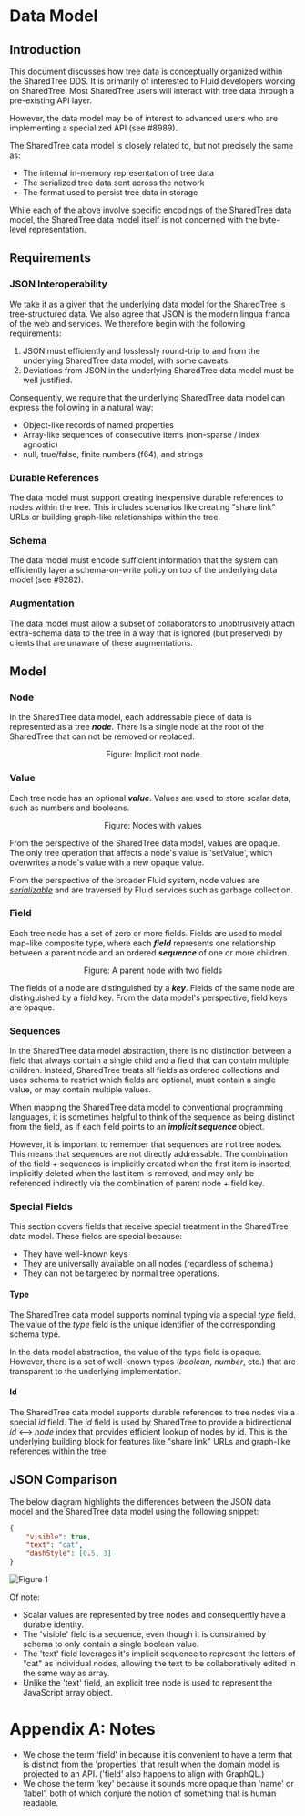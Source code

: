 # Data Model

## Introduction

This document discusses how tree data is conceptually organized within the SharedTree DDS. It is primarily of interested
to Fluid developers working on SharedTree.  Most SharedTree users will interact with tree data through a pre-existing
API layer.

However, the data model may be of interest to advanced users who are implementing a specialized API (see #8989).

The SharedTree data model is closely related to, but not precisely the same as:

- The internal in-memory representation of tree data
- The serialized tree data sent across the network
- The format used to persist tree data in storage

While each of the above involve specific encodings of the SharedTree data model, the SharedTree data model itself is not
concerned with the byte-level representation.

## Requirements

### JSON Interoperability

We take it as a given that the underlying data model for the SharedTree is tree-structured data. We also agree that JSON
is the modern lingua franca of the web and services. We therefore begin with the following requirements:

1. JSON must efficiently and losslessly round-trip to and from the underlying SharedTree data model, with some caveats.
2. Deviations from JSON in the underlying SharedTree data model must be well justified.

Consequently, we require that the underlying SharedTree data model can express the following in a natural way:

- Object-like records of named properties
- Array-like sequences of consecutive items (non-sparse / index agnostic)
- null, true/false, finite numbers (f64), and strings

### Durable References

The data model must support creating inexpensive durable references to nodes within the tree.  This includes scenarios
like creating "share link" URLs or building graph-like relationships within the tree.

### Schema

The data model must encode sufficient information that the system can efficiently layer a schema-on-write policy on top
of the underlying data model (see #9282).

### Augmentation

The data model must allow a subset of collaborators to unobtrusively attach extra-schema data to the tree in a way that
is ignored (but preserved) by clients that are unaware of these augmentations.

## Model

### Node

In the SharedTree data model, each addressable piece of data is represented as a tree ***node***.  There is a single node
at the root of the SharedTree that can not be removed or replaced.

<figure align="center">
  <img src="./img/dataModel_root.drawio.svg" alt=""/>
  <figcaption>Figure: Implicit root node</figcaption>
</figure>

### Value

Each tree node has an optional ***value***.  Values are used to store scalar data, such as numbers and booleans.

<figure align="center">
  <img src="./img/dataModel_scalar_nodes.drawio.svg" alt=""/>
  <figcaption>Figure: Nodes with values</figcaption>
</figure>

From the perspective of the SharedTree data model, values are opaque.  The only tree operation that affects a node's
value is 'setValue', which overwrites a node's value with a new opaque value.

From the perspective of the broader Fluid system, node values are [*serializable*](https://github.com/microsoft/FluidFramework/blob/main/packages/runtime/datastore-definitions/src/serializable.ts)
and are traversed by Fluid services such as garbage collection.

### Field

Each tree node has a set of zero or more fields.  Fields are used to model map-like composite type, where each  ***field***
represents one relationship between a parent node and an ordered ***sequence*** of one or more children.

<figure align="center">
  <img src="./img/dataModel_children.drawio.svg" alt=""/>
  <figcaption>Figure: A parent node with two fields</figcaption>
</figure>

The fields of a node are distinguished by a ***key***.  Fields of the same node are distinguished by a field key.  From
the data model's perspective, field keys are opaque.

### Sequences

In the SharedTree data model abstraction, there is no distinction between a field that always contain a single child and
a field that can contain multiple children.  Instead, SharedTree treats all fields as ordered collections and uses schema
to restrict which fields are optional, must contain a single value, or may contain multiple values.

When mapping the SharedTree data model to conventional programming languages, it is sometimes helpful to think of the
sequence as being distinct from the field, as if each field points to an ***implicit sequence*** object.

However, it is important to remember that sequences are not tree nodes.  This means that sequences are not directly
addressable.  The combination of the field + sequences is implicitly created when the first item is inserted, implicitly
deleted when the last item is removed, and may only be referenced indirectly via the combination of parent node + field key.

### Special Fields

This section covers fields that receive special treatment in the SharedTree data model.  These fields are special because:

- They have well-known keys
- They are universally available on all nodes (regardless of schema.)
- They can not be targeted by normal tree operations.

#### Type

The SharedTree data model supports nominal typing via a special *type* field.  The value of the *type* field is the unique
identifier of the corresponding schema type.

In the data model abstraction, the value of the type field is opaque.  However, there is a set of well-known types
(*boolean*, *number*, etc.) that are transparent to the underlying implementation.

#### Id

The SharedTree data model supports durable references to tree nodes via a special *id* field.  The *id* field is used by
SharedTree to provide a bidirectional *id* ⟷ *node* index that provides efficient lookup of nodes by id.  This is the
underlying building block for features like "share link" URLs and graph-like references within the tree.

## JSON Comparison

The below diagram highlights the differences between the JSON data model and the SharedTree data model using the following
snippet:

```json
{
    "visible": true,
    "text": "cat",
    "dashStyle": [0.5, 3]
}
```

![Figure 1](img/dataModel.drawio.svg)

Of note:

- Scalar values are represented by tree nodes and consequently have a durable identity.
- The 'visible' field is a sequence, even though it is constrained by schema to only contain a single boolean value.
- The 'text' field leverages it's implicit sequence to represent the letters of "cat" as individual nodes, allowing the
text to be collaboratively edited in the same way as array.
- Unlike the 'text' field, an explicit tree node is used to represent the JavaScript array object.

# Appendix A: Notes

- We chose the term 'field' in because it is convenient to have a term that is distinct from the 'properties' that result
when the domain model is projected to an API.  ('field' also happens to align with GraphQL.)
- We chose the term 'key' because it sounds more opaque than 'name' or 'label', both of which conjure the notion of
something that is human readable.
